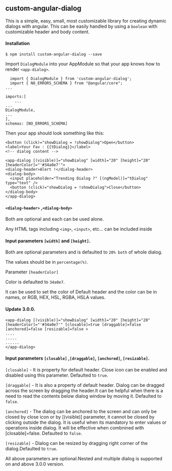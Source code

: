 ## custom-angular-dialog

This is a simple, easy, small, most customizable library for creating dynamic dialogs with angular. This can be easily handled by using a `boolean` with customizable header and body content.

#### Installation

```
$ npm install custom-angular-dialog --save
```

Import `DialogModule` into your AppModule so that your app knows how to render `<app-dialog>`.

```
  import { DialogModule } from 'custom-angular-dialog';
  import { NO_ERRORS_SCHEMA } from "@angular/core";
...
```

```
imports:[
    ...
...
DialogModule,
...
],
schemas: [NO_ERRORS_SCHEMA]
```

Then your app should look something like this:

```
<button (click)="showDialog = !showDialog">Open</button>
<label>Your Fav : {{tDialog}}</label>
<!-- dialog content -->

<app-dialog [(visible)]="showDialog" [width]="20" [height]="20" [headerColor]="'#34a0e7'">
<dialog-header>Alert !</dialog-header>
<dialog-body>
  <input placeholder="Trending Dialog ?" [(ngModel)]="tDialog" type="text" />
  <button (click)="showDialog = !showDialog">Close</button>
</dialog-body>
</app-dialog>
```

#### `<dialog-header>` ,`<dialog-body>`

Both are optional and each can be used alone.

Any HTML tags including `<img>`, `<input>`, etc... can be included inside <dialog-body>

#### Input parameters `[width]` and `[height]`.

Both are optional parameters and is defaulted to `20% both` of whole dialog.

The values should be in `percentage(%)`.

Parameter `[headerColor]`

Color is defaulted to `34a0e7`.

It can be used to set the color of Default header and the color can be in names, or RGB, HEX, HSL, RGBA, HSLA values.

#### Update 3.0.0.

```
<app-dialog [(visible)]="showDialog" [width]="20" [height]="20" [headerColor]="'#34a0e7'" [closable]=true [draggable]=false [anchored]=false [resizable]=false >
....
.....
......
</app-dialog>
```

#### Input parameters `[closable]` ,`[draggable]`, `[anchored]`, `[resizable]`.

`[closable]` - It is property for default header. Close icon can be enabled and disabled using this parameter. Defaulted to `true`.

`[draggable]` - It is also a property of default header. Dialog can be dragged across the screen by dragging the header.It can be helpful when there is a need to read the contents below dialog window by moving it. Defaulted to `false`.

`[anchored]` - The dialog can be anchored to the screen and can only be closed by close icon or by [(visible)] parameter, it cannot be closed by clicking outside the dialog. It is useful when its mandatory to enter values or operations inside dialog. It will be effective when combnined with [closable]=false. Defaulted to `false`.

`[resizable]` - Dialog can be resized by dragging right corner of the dialog.Defaulted to `true`.

All above parameters are optional.Nested and multiple dialog is supported on and above 3.0.0 version.

